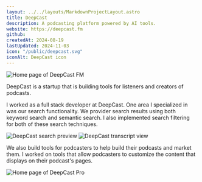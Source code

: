 ```yaml
---
layout: ../../layouts/MarkdownProjectLayout.astro
title: DeepCast
description: A podcasting platform powered by AI tools.
website: https://deepcast.fm
github:
createdAt: 2024-08-19
lastUpdated: 2024-11-03
icon: "/public/deepcast.svg"
iconAlt: DeepCast icon
---
```


![Home page of DeepCast FM](@src/assets/projects/deepcast-fm-home.jpeg)

DeepCast is a startup that is building tools for listeners and creators of podcasts.

I worked as a full stack developer at DeepCast. One area I specialized in was our search functionality. We provider search results using both keyword search and semantic search. I also implemented search filtering for both of these search techniques.

![DeepCast search preview](@src/assets/projects/deepcast-search.jpeg)
![DeepCast transcript view](@src/assets/projects/deepcast-transcript.png)

We also build tools for podcasters to help build their podcasts and market them. I worked on tools that allow podcasters to customize the content that displays on their podcast's pages.

![Home page of DeepCast Pro](@src/assets/projects/deepcast-pro-home.jpeg)
